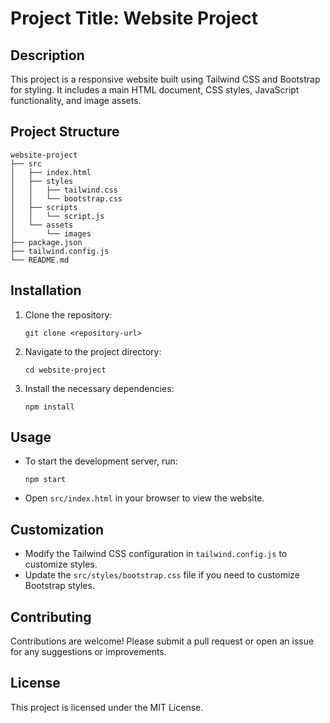 # Project Title: Website Project

## Description
This project is a responsive website built using Tailwind CSS and Bootstrap for styling. It includes a main HTML document, CSS styles, JavaScript functionality, and image assets.

## Project Structure
```
website-project
├── src
│   ├── index.html
│   ├── styles
│   │   ├── tailwind.css
│   │   └── bootstrap.css
│   ├── scripts
│   │   └── script.js
│   └── assets
│       └── images
├── package.json
├── tailwind.config.js
└── README.md
```

## Installation

1. Clone the repository:
   ```
   git clone <repository-url>
   ```

2. Navigate to the project directory:
   ```
   cd website-project
   ```

3. Install the necessary dependencies:
   ```
   npm install
   ```

## Usage

- To start the development server, run:
  ```
  npm start
  ```

- Open `src/index.html` in your browser to view the website.

## Customization

- Modify the Tailwind CSS configuration in `tailwind.config.js` to customize styles.
- Update the `src/styles/bootstrap.css` file if you need to customize Bootstrap styles.

## Contributing

Contributions are welcome! Please submit a pull request or open an issue for any suggestions or improvements.

## License

This project is licensed under the MIT License.